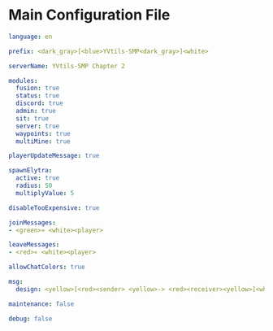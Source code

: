 # Main Configuration File

```yaml
language: en
```

```yaml
prefix: <dark_gray>[<blue>YVtils-SMP<dark_gray>]<white>
```

```yaml
serverName: YVtils-SMP Chapter 2
```

```yaml
modules:
  fusion: true
  status: true
  discord: true
  admin: true
  sit: true
  server: true
  waypoints: true
  multiMine: true
```

```yaml
playerUpdateMessage: true
```

```yaml
spawnElytra:
  active: true
  radius: 50
  multiplyValue: 5
```

```yaml
disableTooExpensive: true
```

```yaml
joinMessages:
- <green>» <white><player>
```

```yaml
leaveMessages:
- <red>« <white><player>
```

```yaml
allowChatColors: true
```

```yaml
msg:
  design: <yellow>[<red><sender> <yellow>-> <red><receiver><yellow>]<white> <message>
```

```yaml
maintenance: false
```

```yaml
debug: false
```
